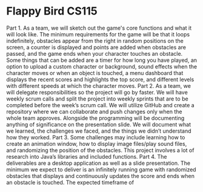 # Flappy Bird CS115
 
Part 1.
As a team, we will sketch out the game's core functions and what it will look like. 
The minimum requirements for the game will be that it loops indefinitely, obstacles appear from the right in random positions on the screen, a counter is displayed and points are added when obstacles are passed, and the game ends when your character touches an obstacle.
Some things that can be added are a timer for how long you have played, an option to upload a custom character or background, sound effects when the character moves or when an object is touched, a menu dashboard that displays the recent scores and highlights the top score, and different levels with different speeds at which the character moves.
Part 2.
As a team, we will delegate responsibilities so the project will go by faster. 
We will have weekly scrum calls and split the project into weekly sprints that are to be completed before the week’s scrum call. 
We will utilize GitHub and create a repository where we can collaborate and push changes only when the whole team approves. 
Alongside the programming will be documenting anything of significance on the presentation slide. 
We will document what we learned, the challenges we faced, and the things we didn’t understand how they worked.
Part 3.
Some challenges may include learning how to create an animation window, how to display image files/play sound files, and randomizing the position of the obstacles. This project involves a lot of research into Java’s libraries and included functions.
Part 4.
The deliverables are a desktop application as well as a slide presentation. The minimum we expect to deliver is an infinitely running game with randomized obstacles that displays and continuously updates the score and ends when an obstacle is touched. The expected timeframe of